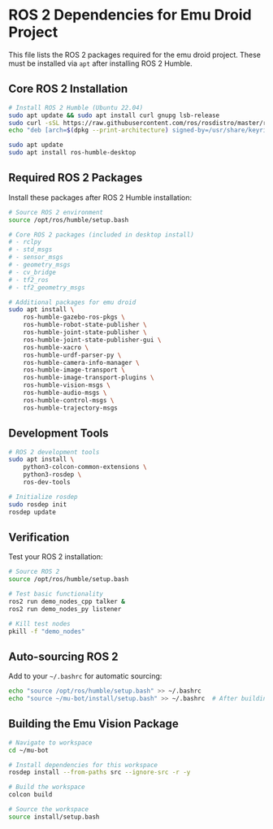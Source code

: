 # ROS 2 Dependencies for Emu Droid Project

This file lists the ROS 2 packages required for the emu droid project.
These must be installed via `apt` after installing ROS 2 Humble.

## Core ROS 2 Installation

```bash
# Install ROS 2 Humble (Ubuntu 22.04)
sudo apt update && sudo apt install curl gnupg lsb-release
sudo curl -sSL https://raw.githubusercontent.com/ros/rosdistro/master/ros.key -o /usr/share/keyrings/ros-archive-keyring.gpg
echo "deb [arch=$(dpkg --print-architecture) signed-by=/usr/share/keyrings/ros-archive-keyring.gpg] http://packages.ros.org/ros2/ubuntu $(source /etc/os-release && echo $UBUNTU_CODENAME) main" | sudo tee /etc/apt/sources.list.d/ros2.list > /dev/null

sudo apt update
sudo apt install ros-humble-desktop
```

## Required ROS 2 Packages

Install these packages after ROS 2 Humble installation:

```bash
# Source ROS 2 environment
source /opt/ros/humble/setup.bash

# Core ROS 2 packages (included in desktop install)
# - rclpy
# - std_msgs
# - sensor_msgs
# - geometry_msgs
# - cv_bridge
# - tf2_ros
# - tf2_geometry_msgs

# Additional packages for emu droid
sudo apt install \
    ros-humble-gazebo-ros-pkgs \
    ros-humble-robot-state-publisher \
    ros-humble-joint-state-publisher \
    ros-humble-joint-state-publisher-gui \
    ros-humble-xacro \
    ros-humble-urdf-parser-py \
    ros-humble-camera-info-manager \
    ros-humble-image-transport \
    ros-humble-image-transport-plugins \
    ros-humble-vision-msgs \
    ros-humble-audio-msgs \
    ros-humble-control-msgs \
    ros-humble-trajectory-msgs
```

## Development Tools

```bash
# ROS 2 development tools
sudo apt install \
    python3-colcon-common-extensions \
    python3-rosdep \
    ros-dev-tools

# Initialize rosdep
sudo rosdep init
rosdep update
```

## Verification

Test your ROS 2 installation:

```bash
# Source ROS 2
source /opt/ros/humble/setup.bash

# Test basic functionality
ros2 run demo_nodes_cpp talker &
ros2 run demo_nodes_py listener

# Kill test nodes
pkill -f "demo_nodes"
```

## Auto-sourcing ROS 2

Add to your `~/.bashrc` for automatic sourcing:

```bash
echo "source /opt/ros/humble/setup.bash" >> ~/.bashrc
echo "source ~/mu-bot/install/setup.bash" >> ~/.bashrc  # After building workspace
```

## Building the Emu Vision Package

```bash
# Navigate to workspace
cd ~/mu-bot

# Install dependencies for this workspace
rosdep install --from-paths src --ignore-src -r -y

# Build the workspace
colcon build

# Source the workspace
source install/setup.bash
```
